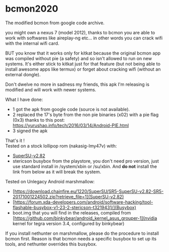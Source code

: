# bcmon2020
The modified bcmon from google code archive.

you might own a nexus 7 (model 2012), thanks to bcmon you are able to work with softwares like aireplay-ng etc... in other words you can crack wifi with the internal wifi card.

BUT you know that it works only for kitkat because the original bcmon app was compiled without pie (a safety) and so isn't allowed to run on new systems. It's either stick to kitkat just for that feature (but not being able to install awesome apps like termux) or forget about cracking wifi (without an external dongle).

Don't dwelve no more in sadness my friends, this apk I'm releasing is modified and will work with newer systems.

What I have done:
- 1 got the apk from google code (source is not available).
- 2 replaced the 17's byte from the non pie binaries (x02) with a pie flag (0x3) thanks to this post:
https://yurushao.info/tech/2016/03/14/Android-PIE.html
- 3 signed the apk

That's it !  
Tested on a stock lollipop rom (nakasig-lmy47v) with:
- [SuperSU-v2.82](https://download.chainfire.eu/1220/SuperSU/SR5-SuperSU-v2.82-SR5-20171001224502.zip?retrieve_file=1)   
- stericson busybox from the playstore, you don't need pro version, just use standard install in /system/xbin or /su/xbin. And **do not** install the link from below as it will break the system.

Tested on Unlegacy Android marshmallow:
- [https://download.chainfire.eu/1220/SuperSU/SR5-SuperSU-v2.82-SR5-20171001224502.zip?retrieve_file=1](SuperSU-v2.82)  
- [https://forum.xda-developers.com/android/software-hacking/tool-flashable-busybox-v1-23-2-stericson-t3219431/](Busybox)
- boot.img that you will find in the releases, compiled from [https://github.com/binkybear/android_kernel_asus_grouper-1](nvidia kernel for tegra version 3.4, configured by binkybear)  

If you install nethunter on marshmallow, please do the procedure to install bcmon first. Reason is that bcmon needs a specific busybox to set up its tools, and nethunter overrides this busybox.
